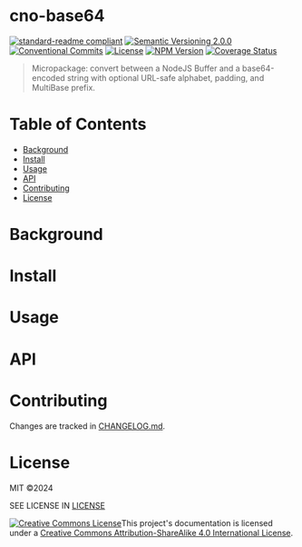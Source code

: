# cno-base64
[![standard-readme compliant](https://img.shields.io/badge/readme%20style-standard-brightgreen.svg?style=flat-square)](https://github.com/RichardLitt/standard-readme)
[![Semantic Versioning 2.0.0](https://img.shields.io/badge/semver-2.0.0-brightgreen?style=flat-square)](https://semver.org/spec/v2.0.0.html)
[![Conventional Commits](https://img.shields.io/badge/Conventional%20Commits-1.0.0-yellow.svg?style=flat-square)](https://conventionalcommits.org)
[![License](https://img.shields.io/github/license/Anadian/cno-base64)](https://github.com/Anadian/cno-base64/blob/main/LICENSE)
[![NPM Version](https://img.shields.io/npm/v/cno-base64)](https://www.npmjs.com/package/cno-base64)
[![Coverage Status](https://coveralls.io/repos/github/Anadian/cno-base64/badge.svg?branch=main)](https://coveralls.io/github/Anadian/cno-base64?branch=main)


> Micropackage: convert between a NodeJS Buffer and a base64-encoded string with optional URL-safe alphabet, padding, and MultiBase prefix.
# Table of Contents
- [Background](#Background)
- [Install](#Install)
- [Usage](#Usage)
- [API](#API)
- [Contributing](#Contributing)
- [License](#License)
# Background
# Install
# Usage
# API
# Contributing
Changes are tracked in [CHANGELOG.md](CHANGELOG.md).
# License
MIT ©2024 

SEE LICENSE IN [LICENSE](LICENSE)

[![Creative Commons License](https://i.creativecommons.org/l/by-sa/4.0/88x31.png)](http://creativecommons.org/licenses/by-sa/4.0/)This project's documentation is licensed under a [Creative Commons Attribution-ShareAlike 4.0 International License](http://creativecommons.org/licenses/by-sa/4.0/).
